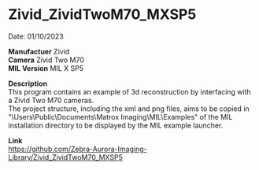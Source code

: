 # Zivid_ZividTwoM70_MXSP5

Date: 01/10/2023

**Manufactuer** Zivid  
**Camera** Zivid Two M70  
**MIL Version** MIL X SP5 

**Description**  
This program contains an example of 3d reconstruction by interfacing with a Zivid Two M70 cameras.  
The project structure, including the xml and png files, aims to be copied in "\Users\Public\Documents\Matrox Imaging\MIL\Examples" of the MIL installation directory to be displayed by the MIL example launcher.

**Link**  
https://github.com/Zebra-Aurora-Imaging-Library/Zivid_ZividTwoM70_MXSP5

